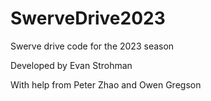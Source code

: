 # SwerveDrive2023
Swerve drive code for the 2023 season

Developed by Evan Strohman

With help from Peter Zhao and Owen Gregson
